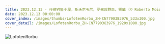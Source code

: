 ```yaml
---
title: 2023.12.13 - 传统钓鱼小屋，斯沃尔韦尔，罗弗敦群岛，挪威 (© Roberto Moiola/Sysaworld/Getty Images)
date: 2023.12.13 00:00:00
cover_index: /images/thumbs/LofotenRorbu_ZH-CN7790383976_533x300.jpg
cover_detail: /images/LofotenRorbu_ZH-CN7790383976_1920x1080.jpg
---
```


![LofotenRorbu](/images/LofotenRorbu_ZH-CN7790383976_1920x1080.jpg)
